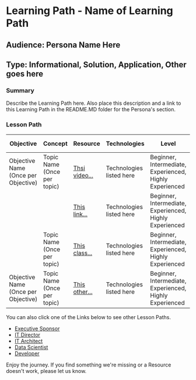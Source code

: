 # Learning Path - Name of Learning Path

## Audience: Persona Name Here
## Type: Informational, Solution, Application, Other goes here

### Summary
Describe the Learning Path here. Also place this description and a link to this Learning Path in the README.MD folder for the Persona's section.


### Lesson Path

| Objective |	Concept	| Resource | Technologies | Level | Pre-Requisites 
| --- |	---	| --- | ---  | ---  | --- 
| Objective Name (Once per Objective) | Topic Name (Once per topic) | [Thsi video...](http://microsoft.com) | Technologies listed here | Beginner, Intermediate, Experienced, Highly Experienced | Describe Pre-Reqs here
|                                     |                             | [This link...](http://microsoft.com) | Technologies listed here | Beginner, Intermediate, Experienced, Highly Experienced | Describe Pre-Reqs here
|                                     | Topic Name (Once per topic) | [This class...](http://microsoft.com) | Technologies listed here | Beginner, Intermediate, Experienced, Highly Experienced | Describe Pre-Reqs here
| Objective Name (Once per Objective) | Topic Name (Once per topic) | [This other...](http://microsoft.com) | Technologies listed here | Beginner, Intermediate, Experienced, Highly Experienced | Describe Pre-Reqs here


You can also click one of the Links below to see other Lesson Paths.

- [Executive Sponsor](https://github.com/BuckWoody/LearningPaths/tree/master/Executive%20Sponsor)
- [IT Director](https://github.com/BuckWoody/LearningPaths/tree/master/IT%20Director)
- [IT Architect](https://github.com/BuckWoody/LearningPaths/tree/master/IT%20Architect)
- [Data Scientist](https://github.com/BuckWoody/LearningPaths/tree/master/Data%20Scientist)
- [Developer](https://github.com/BuckWoody/LearningPaths/tree/master/Developer)

Enjoy the journey. If you find something we're missing or a Resource doesn't work, please let us know.